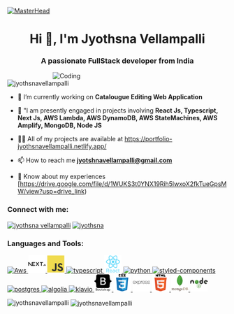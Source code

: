 
[![MasterHead](https://png.pngtree.com/background/20230525/original/pngtree-female-programmer-in-front-of-computer-screens-picture-image_2734159.jpg)]()
<h1 align="center">Hi 👋, I'm Jyothsna Vellampalli</h1>
<h3 align="center">A passionate FullStack developer from India</h3>
<img align="right" alt="Coding" width="400" 
src="https://res.cloudinary.com/practicaldev/image/fetch/s--O0u1bNHs--/c_limit%2Cf_auto%2Cfl_progressive%2Cq_66%2Cw_880/https://miro.medium.com/max/1400/0%2APXf5ge7QCN9Ga_CL.gif"/>


<p align="left"> <img src="https://komarev.com/ghpvc/?username=jyothsnavellampalli&label=Profile%20views&color=0e75b6&style=flat" alt="jyothsnavellampalli" /> </p>

- 🔭 I’m currently working on **Catalougue Editing Web Application**

- 🌱 "I am presently engaged in projects involving **React Js, Typescript, Next Js, AWS Lambda, AWS DynamoDB, AWS StateMachines, AWS Amplify, MongoDB, Node JS**

- 👨‍💻 All of my projects are available at https://portfolio-jyothsnavellampalli.netlify.app/

- 📫 How to reach me **jyotshnavellampalli@gmail.com**

- 📄 Know about my experiences [https://drive.google.com/file/d/1WUKS3t0YNX19Rih5lwxoX2fkTueGpsMW/view?usp=drive_link)

<h3 align="left">Connect with me:</h3>
<p align="left">
<a href="https://linkedin.com/in/jyothsna vellampalli" target="blank"><img align="center" src="https://raw.githubusercontent.com/rahuldkjain/github-profile-readme-generator/master/src/images/icons/Social/linked-in-alt.svg" alt="jyothsna vellampalli" height="30" width="40" /></a>
<a href="https://instagram.com/jyothsna" target="blank"><img align="center" src="https://raw.githubusercontent.com/rahuldkjain/github-profile-readme-generator/master/src/images/icons/Social/instagram.svg" alt="jyothsna" height="30" width="40" /></a>
</p>

<h3 align="left">Languages and Tools:</h3>
<p align="left">
  <a href="https://aws.amazon.com/" target="_blank" rel="noreferrer">
    <img src="https://cdn.jsdelivr.net/gh/devicons/devicon/icons/amazonwebservices/amazonwebservices-original-wordmark.svg" alt="Aws" width="40" height="40" />
  </a>
  <a href="https://nextjs.org/" target="_blank" rel="noreferrer">
    <img src="https://raw.githubusercontent.com/devicons/devicon/master/icons/nextjs/nextjs-original-wordmark.svg" alt="nextjs" width="40" height="40"/>
  </a>
  <a href="https://developer.mozilla.org/en-US/docs/Web/JavaScript" target="_blank" rel="noreferrer">
    <img src="https://raw.githubusercontent.com/devicons/devicon/master/icons/javascript/javascript-original.svg" alt="javascript" width="40" height="40"/>
  </a>
 <a href="https://www.typescriptlang.org/" target="_blank" rel="noreferrer">
    <img src="https://cdn.jsdelivr.net/gh/devicons/devicon/icons/typescript/typescript-original.svg" alt="typescript" width="40" height="40" />
  </a>
   <a href="https://reactjs.org/" target="_blank" rel="noreferrer">
    <img src="https://raw.githubusercontent.com/devicons/devicon/master/icons/react/react-original-wordmark.svg" alt="react" width="40" height="40"/>
  </a>
  <a href="https://www.python.org/" target="_blank" rel="noreferrer">
    <img src="https://raw.githubusercontent.com/jmnote/z-icons/master/svg/python.svg" alt="python" width="40" height="40"/>
  </a>
  <a href="https://styled-components.com/" target="_blank" rel="noreferrer">
    <img src="https://www.styled-components.com/atom.png" alt="styled-components" width="40" height="40"/>
  </a>
  <a href="https://www.postgresql.org/" target="_blank" rel="noreferrer">
    <img src="https://cdn.jsdelivr.net/gh/devicons/devicon/icons/postgresql/postgresql-original-wordmark.svg" alt="postgres" width="40" height="40" />
  </a>
  <a href="https://www.algolia.com/" target="_blank" rel="noreferrer">
    <img src="https://res.cloudinary.com/hilnmyskv/image/upload/q_70/v1687870574/Algolia_com_Website_assets/images/shared/algolia_logo/algolia_badge_rounded_square_blue_background.svg" alt="algolia" width="40"     
      height="40"/>
  </a>
   <a href="https://www.klaviyo.com/" target="_blank" rel="noreferrer">
    <img src="https://styles.redditmedia.com/t5_nz03k/styles/communityIcon_pgto1w4w64w81.png" alt="klavio" width="40" height="40"/>
  </a>
  <a href="https://getbootstrap.com" target="_blank" rel="noreferrer">
    <img src="https://raw.githubusercontent.com/devicons/devicon/master/icons/bootstrap/bootstrap-plain-wordmark.svg" alt="bootstrap" width="40" height="40"/>
  </a>
  <a href="https://www.w3schools.com/css/" target="_blank" rel="noreferrer">
    <img src="https://raw.githubusercontent.com/devicons/devicon/master/icons/css3/css3-original-wordmark.svg" alt="css3" width="40" height="40"/>
  </a>
  <a href="https://expressjs.com" target="_blank" rel="noreferrer">
    <img src="https://raw.githubusercontent.com/devicons/devicon/master/icons/express/express-original-wordmark.svg" alt="express" width="40" height="40"/>
  </a>
  <a href="https://www.w3.org/html/" target="_blank" rel="noreferrer">
    <img src="https://raw.githubusercontent.com/devicons/devicon/master/icons/html5/html5-original-wordmark.svg" alt="html5" width="40" height="40"/>
  </a>
  <a href="https://www.mongodb.com/" target="_blank" rel="noreferrer">
    <img src="https://raw.githubusercontent.com/devicons/devicon/master/icons/mongodb/mongodb-original-wordmark.svg" alt="mongodb" width="40" height="40"/>
  </a>
  <a href="https://nodejs.org" target="_blank" rel="noreferrer">
    <img src="https://raw.githubusercontent.com/devicons/devicon/master/icons/nodejs/nodejs-original-wordmark.svg" alt="nodejs" width="40" height="40"/>
  </a>
</p>

<p><img align="left" src="https://github-readme-stats.vercel.app/api/top-langs?username=jyothsnavellampalli&show_icons=true&locale=en&layout=compact" alt="jyothsnavellampalli" /></p>

<p>&nbsp;<img align="center" src="https://github-readme-stats.vercel.app/api?username=jyothsnavellampalli&show_icons=true&locale=en" alt="jyothsnavellampalli" /></p>
